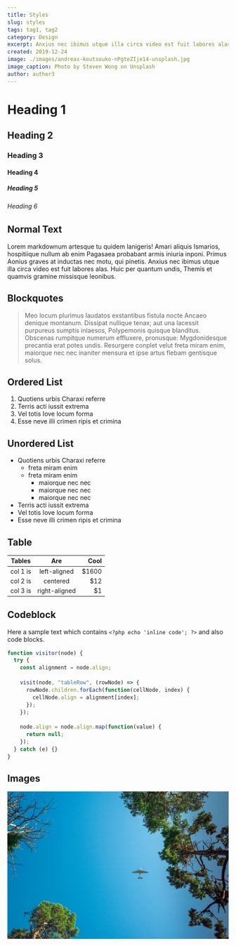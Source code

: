 ```yaml
---
title: Styles
slug: styles
tags: tag1, tag2
category: Design
excerpt: Anxius nec ibimus utque illa circa video est fuit labores alas. Vincere ferociaarva.
created: 2019-12-24
image: ./images/andreas-koutsouko-nPgteZIje14-unsplash.jpg
image_caption: Photo by Steven Wong on Unsplash
author: author3
---
```


# Heading 1

## Heading 2

### Heading 3

#### Heading 4

##### Heading 5

###### Heading 6

## Normal Text

Lorem markdownum artesque tu quidem lanigeris! Amari aliquis Ismarios,
hospitiique nullum ab enim Pagasaea probabant armis iniuria inponi. Primus
Aonius graves at inductas nec motu, qui pinetis. Anxius nec ibimus utque illa
circa video est fuit labores alas. Huic per quantum undis, Themis et quamvis
gramine missisque leonibus.

## Blockquotes

> Meo locum plurimus laudatos exstantibus fistula nocte Ancaeo denique montanum.
> Dissipat nullique tenax; aut una lacessit purpureus sumptis inlaesos,
> Polypemonis quisque blanditus. Obscenas rumpitque numerum effluxere,
> pronusque: Mygdonidesque precantia erat potes undis. Resurgere conplet velut
> freta miram enim, maiorque nec nec inaniter mensura et ipse artus flebam
> gentisque solus.

## Ordered List

1. Quotiens urbis Charaxi referre
2. Terris acti iussit extrema
3. Vel totis Iove locum forma
4. Esse neve illi crimen ripis et crimina

## Unordered List

- Quotiens urbis Charaxi referre
  - freta miram enim
  - freta miram enim
    - maiorque nec nec
    - maiorque nec nec
    - maiorque nec nec
- Terris acti iussit extrema
- Vel totis Iove locum forma
- Esse neve illi crimen ripis et crimina

## Table

| Tables   |      Are      |   Cool |
| -------- | :-----------: | -----: |
| col 1 is | left-aligned  | \$1600 |
| col 2 is |   centered    |   \$12 |
| col 3 is | right-aligned |    \$1 |

## Codeblock

Here a sample text which contains `<?php echo 'inline code'; ?>` and also code blocks.

```js
function visitor(node) {
  try {
    const alignment = node.align;

    visit(node, "tableRow", (rowNode) => {
      rowNode.children.forEach(function(cellNode, index) {
        cellNode.align = alignment[index];
      });
    });

    node.align = node.align.map(function(value) {
      return null;
    });
  } catch (e) {}
}
```

## Images

![Photo by Ingmar Hoogerhoud on Unsplash](./images/andreas-koutsouko-nPgteZIje14-unsplash.jpg)
